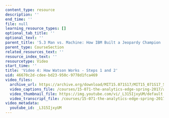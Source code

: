 ```yaml
---
content_type: resource
description: ''
end_time: ''
file: null
learning_resource_types: []
optional_tab_title: ''
optional_text: ''
parent_title: '5.3 Man vs. Machine: How IBM Built a Jeopardy Champion '
parent_type: CourseSection
related_resources_text: ''
resource_index_text: ''
resourcetype: Video
start_time: ''
title: 'Video 4: How Watson Works - Steps 1 and 2'
uid: 46670c2d-cdee-bd23-950c-9778d1fca469
video_files:
  archive_url: https://archive.org/download/MIT15.071S17/MIT15_071S17_Session_5.3.07_300k.mp4
  video_captions_file: /courses/15-071-the-analytics-edge-spring-2017/a15694e38fa7512aa8c5e9dc13d6f5ed_L315IjxyUM.vtt
  video_thumbnail_file: https://img.youtube.com/vi/_L315IjxyUM/default.jpg
  video_transcript_file: /courses/15-071-the-analytics-edge-spring-2017/fba200b5ca0b0dc8092257340c0a1f29_L315IjxyUM.pdf
video_metadata:
  youtube_id: _L315IjxyUM
---
```


